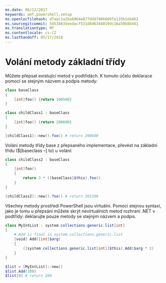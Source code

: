 ```yaml
---
ms.date: 06/12/2017
keywords: wmf,powershell,setup
ms.openlocfilehash: d7aec1a2ba8964e877ddd7406609fe135b1eb462
ms.sourcegitcommit: 54534635eedacf531d8d6344019dc16a50b8b441
ms.translationtype: MT
ms.contentlocale: cs-CZ
ms.lasthandoff: 05/17/2018
---
```

# <a name="call-base-class-method"></a>Volání metody základní třídy

Můžete přepsat existující metod v podtřídách. K tomuto účelu deklarace pomocí se stejným názvem a podpis metody:

```powershell
class baseClass
{
    [int]foo() {return 100500}
}

class childClass1 : baseClass
{
    [int]foo() {return 200600}
}

[childClass1]::new().foo() # return 200600
```

Volání metody třídy base z přepsaného implementace, převést na základní třídu ($[baseclass –] to) u volání:

```powershell
class childClass2 : baseClass
{
    [int]foo()
    {
        return 3 * ([baseClass]$this).foo()
    }
}

[childClass2]::new().foo() # return 301500
```

Všechny metody prostředí PowerShell jsou virtuální. Pomocí stejnou syntaxí, jako je tomu u přepsání můžete skrýt nevirtuálních metod rozhraní .NET v podtřídy: deklarujte pouze metody se stejným názvem a podpis.

```powershell
class MyIntList : system.collections.generic.list[int]
{
    # Add is final in system.collections.generic.list
    [void] Add([int]$arg)
    {
        ([system.collections.generic.list[int]]$this).Add($arg * 2)
    }
}

$list = [MyIntList]::new()
$list.Add(100)
$list[0] # return 200
```

